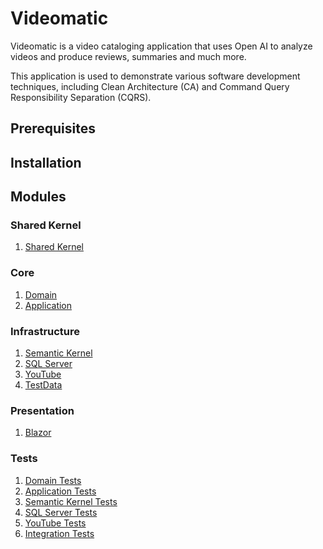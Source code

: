 # Videomatic

Videomatic is a video cataloging application that uses Open AI to analyze videos and produce 
reviews, summaries and much more.

This application is used to demonstrate various software development techniques, including 
Clean Architecture (CA) and Command Query Responsibility Separation (CQRS).

## Prerequisites

## Installation

## Modules

### Shared Kernel
1. [Shared Kernel](src/Company.SharedKernel/README.md)

### Core
1. [Domain](src/Company.Videomatic.Domain/README.md)
2. [Application](src/Company.Videomatic.Application/README.md)

### Infrastructure
1. [Semantic Kernel](src/Company.Videomatic.Infrastructure.SemanticKernel/README.md)
2. [SQL Server](src/Company.Videomatic.Infrastructure.SqlServer/README.md)
3. [YouTube](src/Company.Videomatic.Infrastructure.YouTube/README.md)
4. [TestData](src/Company.Videomatic.Infrastructure.TestData/README.md)

### Presentation
1. [Blazor](src/VideoMaticBlazorApp/README.md)	

### Tests	
1. [Domain Tests](src/Company.Videomatic.Domain.Tests/README.md)
2. [Application Tests](src/Company.Videomatic.Application.Tests/README.md)
1. [Semantic Kernel Tests](src/Company.Videomatic.Infrastructure.SemanticKernel.Tests/README.md)
2. [SQL Server Tests](src/Company.Videomatic.Infrastructure.SqlServer.Tests/README.md)
1. [YouTube Tests](src/Company.Videomatic.Infrastructure.YouTube.Tests/README.md)
1. [Integration Tests](src/Company.Videomatic.Integration.Tests/README.md)